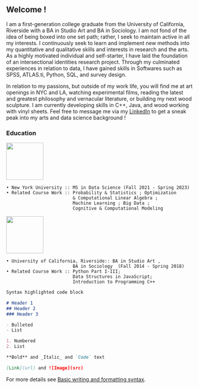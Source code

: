 ## Welcome !

I am a first-generation college graduate from the University of California, Riverside with a BA in Studio Art and BA in Sociology. I am not fond of the idea of being boxed into one set path; rather, I seek to maintain active in all my interests. I continuously seek to learn and implement new methods into my quantitative and qualitative skills and interests in research and the arts. As a highly motivated individual and self-starter, I have laid the foundation of an intersectional identities research project. Through my culminated experiences in relation to data, I have gained skills in Softwares such as SPSS, ATLAS.ti, Python, SQL, and survey design.

In relation to my passions, but outside of my work life, you will find me at art openings in NYC and LA, watching experimental films, reading the latest and greatest philosophy and vernacular literature, or building my next wood sculpture. I am currently developing skills in C++, Java, and wood working with vinyl sheets. Feel free to message me via my [LinkedIn](https://www.linkedin.com/in/jennifer-rodriguez-trujillo-b98688167/) to get a sneak peak into my arts and data science background !

### Education
<img src="https://user-images.githubusercontent.com/63874334/171968710-79a2bc5d-6df9-471f-8d06-b759321c16c7.jpeg" width= "100"> <br />
```
• New York University :: MS in Data Science (Fall 2021 - Spring 2023)
• Related Course Work :: Probability & Statistics ; Optimization 
                         & Computational Linear Algebra ;
                         Machine Learning ; Big Data ;
                         Cognitive & Computational Modeling 
``` 

<img src="https://user-images.githubusercontent.com/63874334/171969800-ab43ec58-4b83-4914-8088-dfc697d1f3ae.png" width= "100"> <br />
```
• University of California, Riverside:: BA in Studio Art , 
                         BA in Sociology  (Fall 2014 - Spring 2018)
• Related Course Work :: Python Part I-III; 
                         Data Structures in JavaScript; 
                         Introduction to Programming C++ 
```                         




```markdown
Syntax highlighted code block

# Header 1
## Header 2
### Header 3

- Bulleted
- List

1. Numbered
2. List

**Bold** and _Italic_ and `Code` text

[Link](url) and ![Image](src)
```

For more details see [Basic writing and formatting syntax](https://docs.github.com/en/github/writing-on-github/getting-started-with-writing-and-formatting-on-github/basic-writing-and-formatting-syntax).
